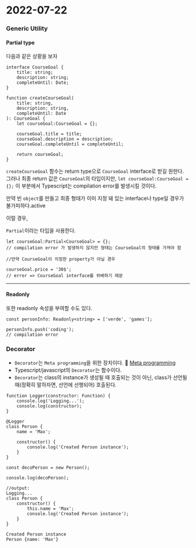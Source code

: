 # 2022-07-22

### Generic Utility

#### Partial type

다음과 같은 상황을 보자

```
interface CourseGoal {
    title: string;
    description: string;
    completeUntil: Date;
}

function createCourseGoal(
    title: string,
    description: string,
    completeUntil: Date
): CourseGoal {
    let courseGoal:CourseGoal = {};

    courseGoal.title = title;
    courseGoal.description = description;
    courseGoal.completeUntil = completeUntil;

    return courseGoal;
}
```

`createCourseGoal` 함수는 return type으로 `CourseGoal` interface로 받길 원한다. 그러나 최종 return 값은 `CourseGoal`의 타입이지만, `let courseGoal:CourseGoal = {};` 이 부분에서 Typescript는 compilation error를 발생시킬 것이다.

만약 빈 `object`를 만들고 최종 형태가 이미 지정 돼 있는 interface나 type일 경우가 불가피하다.active

이럴 경우,

`Partial`이라는 타입을 사용한다.

```
let courseGoal:Partial<CourseGoal> = {};
// compilation error 가 발생하지 않지만 형태는 CourseGoal의 형태를 가져야 함

//만약 CourseGoal이 지정한 property가 아닐 경우

courseGoal.price = '30$';
// error => CourseGoal interface를 위배하기 때문
```
---------
#### Readonly
또한 readonly 속성을 부여할 수도 있다.

```
const personInfo: Readonly<string> = ['verde', 'games'];

personInfo.push('coding');
// compilation error
```

### Decorator
- `Decorator`는 `Meta programming`을 위한 장치이다.
    :memo: [Meta programming](https://en.wikipedia.org/wiki/Metaprogramming) 
- Typescript/javascript의 `Decorator`는 함수이다.
- `Decorator`는 class의 instance가 생성될 때 호출되는 것이 아닌, class가 선언될 때(정확히 말하자면, 선언에 선행되어) 호출된다.

```
function Logger(constructor: Function) {
    console.log('Logging...');
    console.log(constructor);
}

@Logger
class Person {
    name = 'Max';

    constructor() {
        console.log('Created Person instance');
    }    
}

const decoPerson = new Person();

console.log(decoPerson);

//output: 
Logging...
class Person {
    constructor() {
        this.name = 'Max';
        console.log('Created Person instance');
    }
}

Created Person instance
Person {name: 'Max'}
```